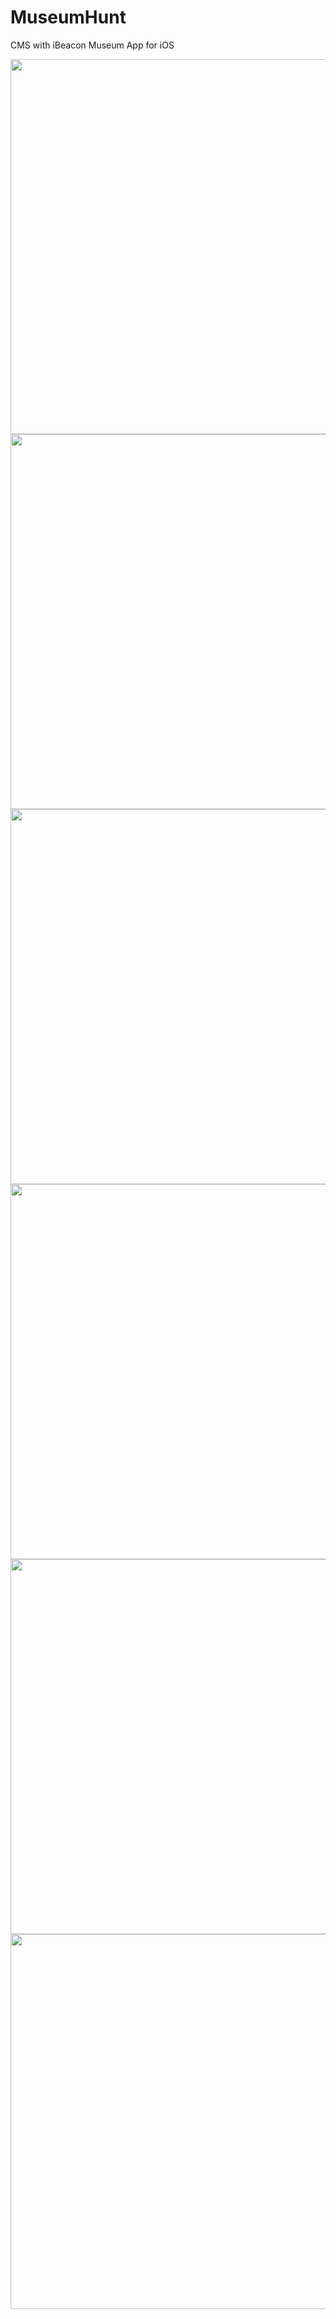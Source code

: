# MuseumHunt
CMS with iBeacon Museum App for iOS

<img src="https://user-images.githubusercontent.com/34453494/64910569-65e5e000-d720-11e9-91be-d7a432a7a1f6.png" width="600" height="600">

<img src="https://user-images.githubusercontent.com/34453494/64910614-f9b7ac00-d720-11e9-89fc-7ba987a285d8.png" width="600" height="600">

<img src="https://user-images.githubusercontent.com/34453494/64910635-28ce1d80-d721-11e9-8348-b7bae4ad81dc.png" width="600" height="600">

<img src="https://user-images.githubusercontent.com/34453494/64910653-4d29fa00-d721-11e9-9644-ab24e5176650.png" width="600" height="600">

<img src="https://user-images.githubusercontent.com/34453494/64910495-b90b6300-d71f-11e9-9f61-495d0bfd2378.png" width="600" height="600">

<img src="https://user-images.githubusercontent.com/34453494/64910670-7f3b5c00-d721-11e9-9d98-9f741f5d7c27.png" width="600" height="600">

